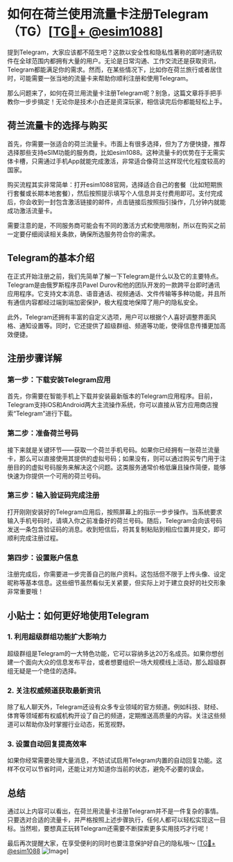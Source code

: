 # 如何在荷兰使用流量卡注册Telegram（TG）[[TG💪+ @esim1088](https://t.me/s/esim1088)]

提到Telegram，大家应该都不陌生吧？这款以安全性和隐私性著称的即时通讯软件在全球范围内都拥有大量的用户。无论是日常沟通、工作交流还是获取资讯，Telegram都能满足你的需求。然而，在某些情况下，比如你在荷兰旅行或者居住时，可能需要一张当地的流量卡来帮助你顺利注册和使用Telegram。

那么问题来了，如何在荷兰用流量卡注册Telegram呢？别急，这篇文章将手把手教你一步步搞定！无论你是技术小白还是资深玩家，相信读完后你都能轻松上手。

## 荷兰流量卡的选择与购买

首先，你需要一张适合的荷兰流量卡。市面上有很多选择，但为了方便快捷，推荐选择那些支持eSIM功能的服务商，比如esim1088。这种流量卡的优势在于无需实体卡槽，只需通过手机App就能完成激活，非常适合像荷兰这样现代化程度较高的国家。

购买流程其实非常简单：打开esim1088官网，选择适合自己的套餐（比如短期旅行套餐或长期本地套餐），然后按照提示填写个人信息并支付费用即可。支付完成后，你会收到一封包含激活链接的邮件，点击链接后按照指引操作，几分钟内就能成功激活流量卡。

需要注意的是，不同服务商可能会有不同的激活方式和使用限制，所以在购买之前一定要仔细阅读相关条款，确保所选服务符合你的需求。

## Telegram的基本介绍

在正式开始注册之前，我们先简单了解一下Telegram是什么以及它的主要特点。Telegram是由俄罗斯程序员Pavel Durov和他的团队开发的一款跨平台即时通讯应用程序。它支持文本消息、语音通话、视频通话、文件传输等多种功能，并且所有通信内容都经过端到端加密保护，极大程度地保障了用户的隐私安全。

此外，Telegram还拥有丰富的自定义选项，用户可以根据个人喜好调整界面风格、通知设置等。同时，它还提供了超级群组、频道等功能，使得信息传播更加高效便捷。

## 注册步骤详解

### 第一步：下载安装Telegram应用

首先，你需要在智能手机上下载并安装最新版本的Telegram应用程序。目前，Telegram支持iOS和Android两大主流操作系统，你可以直接从官方应用商店搜索“Telegram”进行下载。

### 第二步：准备荷兰号码

接下来就是关键环节——获取一个荷兰手机号码。如果你已经拥有一张荷兰流量卡，那么可以直接使用其提供的虚拟号码；如果没有，则可以通过购买专门用于注册目的的虚拟号码服务来解决这个问题。这类服务通常价格低廉且操作简便，能够快速为你提供一个可用的荷兰号码。

### 第三步：输入验证码完成注册

打开刚刚安装好的Telegram应用后，按照屏幕上的指示一步步操作。当系统要求输入手机号码时，请填入你之前准备好的荷兰号码。随后，Telegram会向该号码发送一条包含验证码的消息。收到短信后，将其复制粘贴到相应位置并提交，即可顺利完成注册过程。

### 第四步：设置账户信息

注册完成后，你需要进一步完善自己的账户资料。这包括但不限于上传头像、设定昵称等基本信息。这些细节虽然看似无关紧要，但实际上对于建立良好的社交形象非常重要哦！

## 小贴士：如何更好地使用Telegram

### 1. 利用超级群组功能扩大影响力

超级群组是Telegram的一大特色功能，它可以容纳多达20万名成员。如果你想创建一个面向大众的信息发布平台，或者想要组织一场大规模线上活动，那么超级群组无疑是一个绝佳的选择。

### 2. 关注权威频道获取最新资讯

除了私人聊天外，Telegram还设有众多专业领域的官方频道。例如科技、财经、体育等领域都有权威机构开设了自己的频道，定期推送高质量的内容。关注这些频道可以帮助你及时掌握行业动态，拓宽视野。

### 3. 设置自动回复提高效率

如果你经常需要处理大量消息，不妨试试启用Telegram内置的自动回复功能。这样不仅可以节省时间，还能让对方知道你当前的状态，避免不必要的误会。

## 总结

通过以上内容可以看出，在荷兰用流量卡注册Telegram并不是一件复杂的事情。只要选对合适的流量卡，并严格按照上述步骤执行，任何人都可以轻松实现这一目标。当然啦，要想真正玩转Telegram还需要不断探索更多实用技巧才行呢！

最后再次提醒大家，在享受便利的同时也要注意保护好自己的隐私哦～ [[TG💪+ @esim1088](https://t.me/s/esim1088) ![Image](https://i.postimg.cc/4NQfJmqS/Snipaste-2025-05-13-00-14-12.png)]